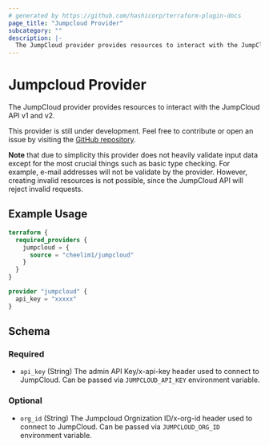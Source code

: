 ```yaml
---
# generated by https://github.com/hashicorp/terraform-plugin-docs
page_title: "Jumpcloud Provider"
subcategory: ""
description: |-
  The JumpCloud provider provides resources to interact with the JumpCloud API v1 and v2.
---
```


# Jumpcloud Provider

The JumpCloud provider provides resources to interact with the JumpCloud API v1 and v2.

This provider is still under development. Feel free to contribute or open an issue by visiting the [GitHub repository](https://github.com/cheelim1/terraform-provider-jumpcloud).

**Note** that due to simplicity this provider does not heavily validate input data except for the most crucial things such as basic type checking. For example, e-mail addresses will not be validate by the provider. However, creating invalid resources is not possible, since the JumpCloud API will reject invalid requests.

## Example Usage

```terraform
terraform {
  required_providers {
    jumpcloud = {
      source = "cheelim1/jumpcloud"
    }
  }
}

provider "jumpcloud" {
  api_key = "xxxxx"
}
```

<!-- schema generated by tfplugindocs -->
## Schema

### Required

- `api_key` (String) The admin API Key/x-api-key header used to connect to JumpCloud. Can be passed via `JUMPCLOUD_API_KEY` environment variable.

### Optional

- `org_id` (String) The Jumpcloud Orgnization ID/x-org-id header used to connect to JumpCloud. Can be passed via `JUMPCLOUD_ORG_ID` environment variable.
